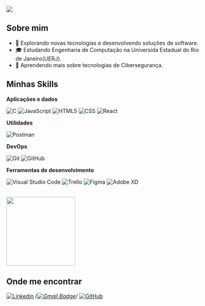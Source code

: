 ![](https://komarev.com/ghpvc/?username=lucastthurler&color=006bed)

## Sobre mim

- 🤔 Explorando novas tecnologias e desenvolvendo soluções de software.
- 🎓 Estudando Engenharia de Computação na Universida Estadual do Rio de Janeiro(UERJ).
- 🌱 Aprendendo mais sobre tecnologias de Cibersegurança.

## Minhas Skills

**Aplicações e dados**

![C](https://img.shields.io/badge/C-00599C?logo=c&logoColor=white&style=for-the-badge)
![JavaScript](https://img.shields.io/badge/JavaScript-F7DF1E?logo=javascript&logoColor=black&style=for-the-badge)
![HTML5](https://img.shields.io/badge/HTML-239120?logo=html5&logoColor=white&style=for-the-badge)
![CSS](https://img.shields.io/badge/CSS-239120?logo=css3&logoColor=white&style=for-the-badge)
![React](https://img.shields.io/badge/React-20232A?logo=react&logoColor=61DAFB&style=for-the-badge)

**Utilidades**

![Postman](https://img.shields.io/badge/-Postman-333333?style=flat&logo=postman)

**DevOps**

![Git](https://img.shields.io/badge/Git-E34F26?logo=git&logoColor=white&style=for-the-badge)
![GitHub](https://img.shields.io/badge/-GitHub-333333?style=flat&logo=github)

**Ferramentas de desenvolvimento**

![Visual Studio Code](https://img.shields.io/badge/-Visual%20Studio%20Code-333333?style=flat&logo=visual-studio-code&logoColor=007ACC)
![Trello](https://img.shields.io/badge/-Trello-333333?style=flat&logo=trello&logoColor=007ACC)
![Figma](https://img.shields.io/badge/-Figma-333333?style=flat&logo=figma&logoColor=007ACC)
![Adobe XD](https://img.shields.io/badge/-Adobe%20XD-333333?style=flat&logo=adobe-xd&logoColor=007ACC)

<br/>

<a href="https://github.com/lucastthurler" title="Perfil do Lucas">
  <img height="180em" src="https://github-readme-stats.vercel.app/api?username=lucastthurler&theme=dracula&show_icons=true" />
</a>

## Onde me encontrar

[![Linkedin](https://img.shields.io/badge/-lucasthurler-blue?style=flat-square&logo=Linkedin&logoColor=white&link=www.linkedin.com/in/lucasthurler)](www.linkedin.com/in/lucasthurler)
/*[![Gmail Badge](https://img.shields.io/badge/-lucaspecles@hotmail.com-006bed?style=flat-square&logo=Gmail&logoColor=white&link=mailto:SEU-EMAIL)](lucaspecles@hotmailcom)*/
[![GitHub](https://img.shields.io/github/followers/lucastthurler?label=follow&style=social)](https://github.com/lucastthurler)
